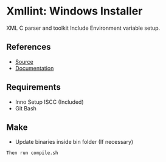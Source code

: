 
# Xmllint: Windows Installer

XML C parser and toolkit
Include Environment variable setup.

## References

- [Source](http://xmlsoft.org/)
- [Documentation](http://xmlsoft.org/xmllint.html)

## Requirements

- Inno Setup ISCC (Included)
- Git Bash

## Make

- Update binaries inside bin folder (If necessary)
  
```
Then run compile.sh
```